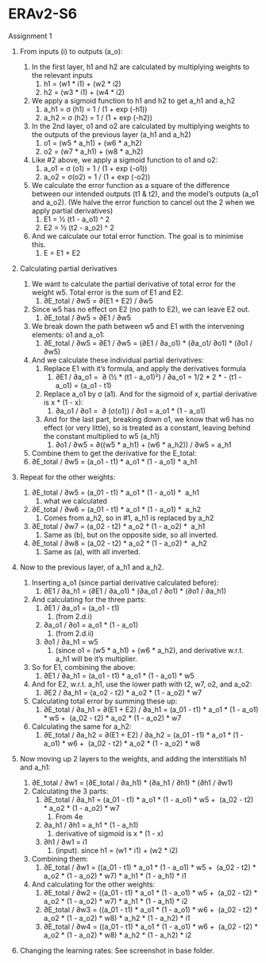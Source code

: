 # ERAv2-S6

Assignment 1

1. From inputs (i) to outputs (a_o):
    1. In the first layer, h1 and h2 are calculated by multiplying weights to the relevant inputs
        1. h1 = (w1 * i1) + (w2 * i2)
        2. h2 = (w3 * i1) + (w4 * i2)
    2. We apply a sigmoid function to h1 and h2 to get a_h1 and a_h2
        1. a_h1 = σ (h1) = 1 / (1 + exp (-h1))
        2. a_h2 = σ (h2) = 1 / (1 + exp (-h2))
    3. In the 2nd layer, o1 and o2 are calculated by multiplying weights to the outputs of the previous layer (a_h1 and a_h2)
        1. o1 = (w5 * a_h1) + (w6 * a_h2)
        2. o2 = (w7 * a_h1) + (w8 * a_h2)
    4. Like #2 above, we apply a sigmoid function to o1 and o2:
        1. a_o1 = σ (o1) = 1 / (1 + exp (-o1))
        2. a_o2 = σ(o2) = 1 / (1 + exp (-o2))
    5. We calculate the error function as a square of the difference between our intended outputs (t1 & t2), and the model’s outputs (a_o1 and a_o2). (We halve the error function to cancel out the 2 when we apply partial derivatives)
        1. E1 = ½ (t1 - a_o1) ^ 2
        2. E2 = ½ (t2 - a_o2) ^ 2
    6. And we calculate our total error function. The goal is to minimise this. 
        1. E = E1 + E2

2. Calculating partial derivatives
    1. We want to calculate the partial derivative of total error for the weight w5. Total error is the sum of E1 and E2. 
        1. ∂E_total / ∂w5 = ∂(E1 + E2) / ∂w5
    2. Since w5 has no effect on E2 (no path to E2), we can leave E2 out. 
        1. ∂E_total / ∂w5 = ∂E1 / ∂w5
    3. We break down the path between w5 and E1 with the intervening elements: o1 and a_o1:
        1. ∂E_total / ∂w5 = ∂E1 / ∂w5 = (∂E1 / ∂a_o1) * (∂a_o1/ ∂o1) * (∂o1 / ∂w5)
    4. And we calculate these individual partial derivatives:
        1. Replace E1 with it’s formula, and apply the derivatives formula
            1. ∂E1 / ∂a_o1 =  ∂ (½ * (t1 - a_o1)²) / ∂a_o1 = 1/2 * 2 * - (t1 - a_o1) = (a_o1 - t1)
        2. Replace a_o1 by σ (a1). And for the sigmoid of x, partial derivative is x * (1 - x):
            1. ∂a_o1 / ∂o1 =  ∂ (σ(o1)) / ∂o1 = a_o1 * (1 - a_o1)
        3. And for the last part, breaking down o1, we know that w6 has no effect (or very little), so is treated as a constant, leaving behind the constant multiplied to w5 (a_h1)
            1. ∂o1 / ∂w5 = ∂((w5 * a_h1) + (w6 * a_h2)) / ∂w5 = a_h1
    5. Combine them to get the derivative for the E_total:
    6. ∂E_total / ∂w5 =  (a_o1 - t1) * a_o1 * (1 - a_o1) * a_h1
        
        
3. Repeat for the other weights:
    1. ∂E_total / ∂w5 = (a_01 - t1) * a_o1 * (1 - a_o1) *  a_h1
        1. what we calculated
    2. ∂E_total / ∂w6 = (a_01 - t1) * a_o1 * (1 - a_o1) *  a_h2
        1. Comes from a_h2, so in #1, a_h1 is replaced by a_h2
    3. ∂E_total / ∂w7 = (a_02 - t2) * a_o2 * (1 - a_o2) *  a_h1
        1. Same as (b), but on the opposite side, so all inverted.
    4. ∂E_total / ∂w8 = (a_02 - t2) * a_o2 * (1 - a_o2) *  a_h2
        1. Same as (a), with all inverted. 

4. Now to the previous layer, of a_h1 and a_h2. 
    1. Inserting a_o1 (since partial derivative calculated before): 
        1. ∂E1 / ∂a_h1 = (∂E1 / ∂a_o1) * (∂a_o1 / ∂o1) * (∂o1 / ∂a_h1)
    2. And calculating for the three parts:
        1. ∂E1 / ∂a_o1 = (a_o1 - t1)
            1. (from 2.d.i)
        2. ∂a_o1 / ∂o1 = a_o1 * (1 - a_o1)
            1. (from 2.d.ii)
        3. ∂o1 / ∂a_h1 = w5
            1. (since o1 = (w5 * a_h1) + (w6 * a_h2), and derivative w.r.t. a_h1 will be it’s multiplier. 
    3. So for E1, combining the above:
        1.  ∂E1 / ∂a_h1 = (a_o1 - t1) * a_o1 * (1 - a_o1) * w5
    4. And for E2, w.r.t. a_h1, use the lower path with t2, w7, o2, and a_o2:
        1.  ∂E2 / ∂a_h1 = (a_o2 - t2) * a_o2 * (1 - a_o2) * w7
    5. Calculating total error by summing these up:
        1. ∂E_total / ∂a_h1 = ∂(E1 + E2) / ∂a_h1 = 
        (a_01 - t1) * a_o1 * (1 - a_o1) * w5 +  (a_02 - t2) * a_o2 * (1 - a_o2) * w7
    6. Calculating the same for a_h2:
        1. ∂E_total / ∂a_h2 = ∂(E1 + E2) / ∂a_h2 =
        (a_01 - t1) * a_o1 * (1 - a_o1) * w6 +  (a_02 - t2) * a_o2 * (1 - a_o2) * w8

5. Now moving up 2 layers to the weights, and adding the interstitials h1 and a_h1:
    1. ∂E_total / ∂w1 = (∂E_total / ∂a_h1) * (∂a_h1 / ∂h1) * (∂h1 / ∂w1)
    2. Calculating the 3 parts:
        1. ∂E_total / ∂a_h1 = (a_01 - t1) * a_o1 * (1 - a_o1) * w5 +  (a_02 - t2) * a_o2 * (1 - a_o2) * w7
            1. From 4e
        2. ∂a_h1 / ∂h1 = a_h1 * (1 - a_h1)
            1. derivative of sigmoid is x * (1 - x)
        3. ∂h1 / ∂w1 = i1
            1. (input). since h1 = (w1 * i1) + (w2 * i2)
    3. Combining them:
        1. ∂E_total / ∂w1 = ((a_01 - t1) * a_o1 * (1 - a_o1) * w5 +  (a_02 - t2) * a_o2 * (1 - a_o2) * w7) * a_h1 * (1 - a_h1) * i1
    4. And calculating for the other weights:
        1. ∂E_total / ∂w2 = ((a_01 - t1) * a_o1 * (1 - a_o1) * w5 +  (a_02 - t2) * a_o2 * (1 - a_o2) * w7) * a_h1 * (1 - a_h1) * i2
        2. ∂E_total / ∂w3 = ((a_01 - t1) * a_o1 * (1 - a_o1) * w6 +  (a_02 - t2) * a_o2 * (1 - a_o2) * w8) * a_h2 * (1 - a_h2) * i1
        3. ∂E_total / ∂w4 = ((a_01 - t1) * a_o1 * (1 - a_o1) * w6 +  (a_02 - t2) * a_o2 * (1 - a_o2) * w8) * a_h2 * (1 - a_h2) * i2
        
6. Changing the learning rates:
   See screenshot in base folder. 
